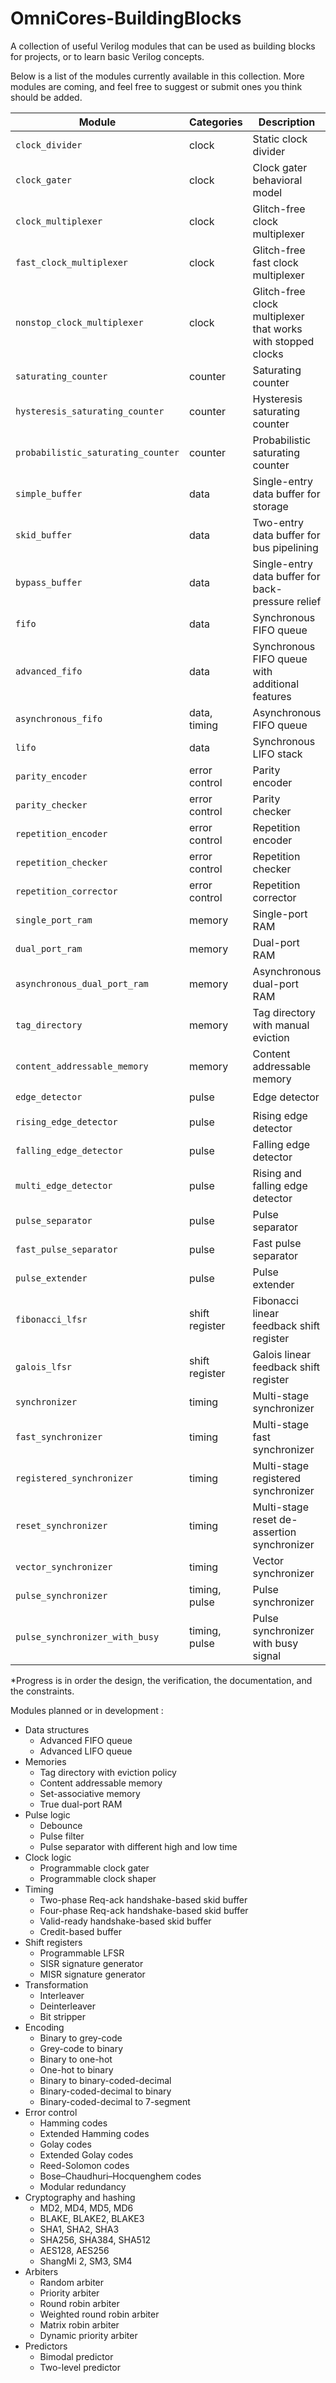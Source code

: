 # OmniCores-BuildingBlocks

A collection of useful Verilog modules that can be used as building blocks for projects, or to learn basic Verilog concepts.

Below is a list of the modules currently available in this collection. More modules are coming, and feel free to suggest or submit ones you think should be added.

| Module                             | Categories     | Description                                                  | Progress*                                                   |
| ---------------------------------- | -------------- | ------------------------------------------------------------ | ----------------------------------------------------------- |
| `clock_divider`                    | clock          | Static clock divider                                         | :green_circle:  :green_circle:  :red_circle: :white_circle: |
| `clock_gater`                      | clock          | Clock gater behavioral model                                 | :green_circle:  :green_circle:  :red_circle: :white_circle: |
| `clock_multiplexer`                | clock          | Glitch-free clock multiplexer                                | :green_circle:  :green_circle:  :red_circle: :red_circle:   |
| `fast_clock_multiplexer`           | clock          | Glitch-free fast clock multiplexer                           | :green_circle:  :green_circle:  :red_circle: :red_circle:   |
| `nonstop_clock_multiplexer`        | clock          | Glitch-free clock multiplexer that works with stopped clocks | :orange_circle: :orange_circle: :red_circle: :red_circle:   |
| `saturating_counter`               | counter        | Saturating counter                                           | :green_circle:  :green_circle:  :red_circle: :white_circle: |
| `hysteresis_saturating_counter`    | counter        | Hysteresis saturating counter                                | :green_circle:  :red_circle:    :red_circle: :white_circle: |
| `probabilistic_saturating_counter` | counter        | Probabilistic saturating counter                             | :green_circle:  :red_circle:    :red_circle: :white_circle: |
| `simple_buffer`                    | data           | Single-entry data buffer for storage                         | :green_circle:  :green_circle:  :red_circle: :white_circle: |
| `skid_buffer`                      | data           | Two-entry data buffer for bus pipelining                     | :green_circle:  :green_circle:  :red_circle: :white_circle: |
| `bypass_buffer`                    | data           | Single-entry data buffer for back-pressure relief            | :green_circle:  :red_circle:    :red_circle: :white_circle: |
| `fifo`                             | data           | Synchronous FIFO queue                                       | :green_circle:  :red_circle:    :red_circle: :white_circle: |
| `advanced_fifo`                    | data           | Synchronous FIFO queue with additional features              | :orange_circle: :red_circle:    :red_circle: :white_circle: |
| `asynchronous_fifo`                | data, timing   | Asynchronous FIFO queue                                      | :green_circle:  :red_circle:    :red_circle: :red_circle:   |
| `lifo`                             | data           | Synchronous LIFO stack                                       | :green_circle:  :red_circle:    :red_circle: :white_circle: |
| `parity_encoder`                   | error control  | Parity encoder                                               | :green_circle:  :red_circle:    :red_circle: :white_circle: |
| `parity_checker`                   | error control  | Parity checker                                               | :green_circle:  :red_circle:    :red_circle: :white_circle: |
| `repetition_encoder`               | error control  | Repetition encoder                                           | :green_circle:  :red_circle:    :red_circle: :white_circle: |
| `repetition_checker`               | error control  | Repetition checker                                           | :green_circle:  :red_circle:    :red_circle: :white_circle: |
| `repetition_corrector`             | error control  | Repetition corrector                                         | :green_circle:  :red_circle:    :red_circle: :white_circle: |
| `single_port_ram`                  | memory         | Single-port RAM                                              | :green_circle:  :red_circle:    :red_circle: :white_circle: |
| `dual_port_ram`                    | memory         | Dual-port RAM                                                | :green_circle:  :red_circle:    :red_circle: :white_circle: |
| `asynchronous_dual_port_ram`       | memory         | Asynchronous dual-port RAM                                   | :green_circle:  :red_circle:    :red_circle: :red_circle:   |
| `tag_directory`                    | memory         | Tag directory with manual eviction                           | :green_circle:  :orange_circle: :red_circle: :white_circle: |
| `content_addressable_memory`       | memory         | Content addressable memory                                   | :orange_circle: :red_circle:    :red_circle: :white_circle: |
| `edge_detector`                    | pulse          | Edge detector                                                | :green_circle:  :red_circle:    :red_circle: :white_circle: |
| `rising_edge_detector`             | pulse          | Rising edge detector                                         | :green_circle:  :red_circle:    :red_circle: :white_circle: |
| `falling_edge_detector`            | pulse          | Falling edge detector                                        | :green_circle:  :red_circle:    :red_circle: :white_circle: |
| `multi_edge_detector`              | pulse          | Rising and falling edge detector                             | :green_circle:  :red_circle:    :red_circle: :white_circle: |
| `pulse_separator`                  | pulse          | Pulse separator                                              | :green_circle:  :green_circle:  :red_circle: :white_circle: |
| `fast_pulse_separator`             | pulse          | Fast pulse separator                                         | :green_circle:  :green_circle:  :red_circle: :white_circle: |
| `pulse_extender`                   | pulse          | Pulse extender                                               | :green_circle:  :green_circle:  :red_circle: :white_circle: |
| `fibonacci_lfsr`                   | shift register | Fibonacci linear feedback shift register                     | :green_circle:  :red_circle:    :red_circle: :white_circle: |
| `galois_lfsr`                      | shift register | Galois linear feedback shift register                        | :green_circle:  :red_circle:    :red_circle: :white_circle: |
| `synchronizer`                     | timing         | Multi-stage synchronizer                                     | :green_circle:  :green_circle:  :red_circle: :red_circle:   |
| `fast_synchronizer`                | timing         | Multi-stage fast synchronizer                                | :green_circle:  :green_circle:  :red_circle: :red_circle:   |
| `registered_synchronizer`          | timing         | Multi-stage registered synchronizer                          | :green_circle:  :red_circle:    :red_circle: :red_circle:   |
| `reset_synchronizer`               | timing         | Multi-stage reset de-assertion synchronizer                  | :green_circle:  :red_circle:    :red_circle: :red_circle:   |
| `vector_synchronizer`              | timing         | Vector synchronizer                                          | :green_circle:  :orange_circle: :red_circle: :red_circle:   |
| `pulse_synchronizer`               | timing, pulse  | Pulse synchronizer                                           | :green_circle:  :green_circle:  :red_circle: :red_circle:   |
| `pulse_synchronizer_with_busy`     | timing, pulse  | Pulse synchronizer with busy signal                          | :green_circle:  :green_circle:  :red_circle: :red_circle:   |

*Progress is in order the design, the verification, the documentation, and the constraints.

Modules planned or in development :

- Data structures
  - Advanced FIFO queue
  - Advanced LIFO queue
- Memories
  - Tag directory with eviction policy
  - Content addressable memory
  - Set-associative memory
  - True dual-port RAM
- Pulse logic
  - Debounce
  - Pulse filter
  - Pulse separator with different high and low time
- Clock logic
  - Programmable clock gater
  - Programmable clock shaper
- Timing
  - Two-phase Req-ack handshake-based skid buffer
  - Four-phase Req-ack handshake-based skid buffer
  - Valid-ready handshake-based skid buffer
  - Credit-based buffer
- Shift registers
  - Programmable LFSR
  - SISR signature generator
  - MISR signature generator
- Transformation
  - Interleaver
  - Deinterleaver
  - Bit stripper
- Encoding
  - Binary to grey-code
  - Grey-code to binary
  - Binary to one-hot
  - One-hot to binary
  - Binary to binary-coded-decimal
  - Binary-coded-decimal to binary
  - Binary-coded-decimal to 7-segment
- Error control
  - Hamming codes
  - Extended Hamming codes
  - Golay codes
  - Extended Golay codes
  - Reed-Solomon codes
  - Bose–Chaudhuri–Hocquenghem codes
  - Modular redundancy
- Cryptography and hashing
  - MD2, MD4, MD5, MD6
  - BLAKE, BLAKE2, BLAKE3
  - SHA1, SHA2, SHA3
  - SHA256, SHA384, SHA512
  - AES128, AES256
  - ShangMi 2, SM3, SM4
- Arbiters
  - Random arbiter
  - Priority arbiter
  - Round robin arbiter
  - Weighted round robin arbiter
  - Matrix robin arbiter
  - Dynamic priority arbiter
- Predictors
  - Bimodal predictor
  - Two-level predictor
